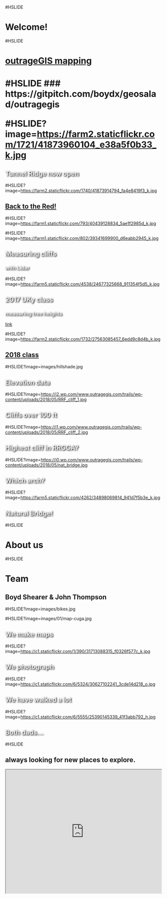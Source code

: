 #HSLIDE
# Welcome!

#HSLIDE
<h1><a href="https://outrageGIS.com" target="blank">outrageGIS mapping</a><h1>
#HSLIDE
### https://gitpitch.com/boydx/geosalad/outragegis



#HSLIDE?image=https://farm2.staticflickr.com/1721/41873960104_e38a5f0b33_k.jpg
<h2 style="color:#eee;text-shadow: 2px 2px 4px #000;">Tunnel Ridge now open</h2>

#HSLIDE?image=https://farm2.staticflickr.com/1740/41873914794_fa4e8419f3_k.jpg
<a href="https://outragegis.com/gorge" target="blank"><h2>Back to the Red!</h2></a>

#HSLIDE?image=https://farm1.staticflickr.com/793/40439128834_5ae1f2985d_k.jpg

#HSLIDE?image=https://farm1.staticflickr.com/802/39341699900_d6eabb2945_k.jpg
<h2 style="color:#eee;text-shadow: 2px 2px 4px #000;">Measuring cliffs</h2>
<h3 style="color:#eee;text-shadow: 2px 2px 4px #000;">with Lidar</h3>

#HSLIDE?image=https://farm5.staticflickr.com/4538/24677325668_911354f5d5_k.jpg
<h2 style="color:#eee;text-shadow: 2px 2px 4px #000;">2017 UKy class</h2>
<h3 style="color:#eee;text-shadow: 2px 2px 4px #000;">measuring tree heights</h3>
<a href="https://rvirto01.github.io/NRE355_Tree_canopy_study/north_limestone/index.html">link</a>

#HSLIDE?image=https://farm2.staticflickr.com/1732/27563085457_6edd9c8d4b_k.jpg
<a href="https://www.outragegis.com/trails/2018/05/21/red-river-gorge-map-update/" target="blank"><h2>2018 class</h2></a>

#HSLIDE?image=images/hillshade.jpg
<h2 style="color:#eee;text-shadow: 2px 2px 4px #000;">Elevation data</h2>

#HSLIDE?image=https://i2.wp.com/www.outragegis.com/trails/wp-content/uploads/2018/05/RRF_cliff_1.jpg
<h2 style="color:#eee;text-shadow: 2px 2px 4px #000;">Cliffs over 100 ft</h2>

#HSLIDE?image=https://i1.wp.com/www.outragegis.com/trails/wp-content/uploads/2018/05/RRF_cliff_2.jpg
<h2 style="color:#eee;text-shadow: 2px 2px 4px #000;">Highest cliff in RRGGA?</h2>

#HSLIDE?image=https://i0.wp.com/www.outragegis.com/trails/wp-content/uploads/2018/05/nat_bridge.jpg
<h2 style="color:#eee;text-shadow: 2px 2px 4px #000;">Which arch?</h2>

#HSLIDE?image=https://farm5.staticflickr.com/4262/34898069814_941d7f5b3e_k.jpg
<h2 style="color:#eee;text-shadow: 2px 2px 4px #000;">Natural Bridge!</h2>



#HSLIDE
# About us

#HSLIDE
# Team
## Boyd Shearer & John Thompson

#HSLIDE?image=images/bikes.jpg

#HSLIDE?image=images/01/map-cuga.jpg
<h2 style="color:#eee;text-shadow: 2px 2px 4px #000;">We make maps</h2>


#HSLIDE?image=https://c1.staticflickr.com/1/390/31713088315_f0326f577c_k.jpg
<h2 style="color:#eee;text-shadow: 2px 2px 4px #000;">We photograph</h2>

#HSLIDE?image=https://c1.staticflickr.com/6/5324/30627102241_3cde14d218_o.jpg
<h2 style="color:#eee;text-shadow: 2px 2px 4px #000;">We have walked a lot</h2>

#HSLIDE?image=https://c1.staticflickr.com/6/5555/25390145339_41f3abb792_h.jpg
<h2 style="color:#eee;text-shadow: 2px 2px 4px #000;">Both dads...</h2>

#HSLIDE
## always looking for new places to explore.
<iframe src="https://outragegis.com/maps/bluegrass/" width="100%" height="400px"></frame>




#HSLIDE
# History
<a href="https://web.archive.org/web/20000531221159/http://outragegis.com/" target="blank">2000</a> | <a href="https://web.archive.org/web/20090403025358/http://outragegis.com/" target="blank">2009</a> | <a href="https://web.archive.org/web/20090401000000*/http://outragegis.com/" target="blank">Totally wayback</a>

#HSLIDE?image=https://farm8.staticflickr.com/7767/27221655082_08a04acbb5_h.jpg
# Gorge

#HSLIDE?image=http://pixel.outragegis.com/d/3840-2/acg.jpg
<a href="https://outragegis.com/gorge/index.html" target="blank"><h2>Gorge 2001</h2></a>

#HSLIDE?image=images/rrg-elevation.jpg

#HSLIDE?image=http://pixel.outragegis.com/d/3892-4/aac.jpg

#HSLIDE?image=images/Sample-5th_Ed-RRG-CliftyWil.jpg

#HSLIDE
## Weather stations
<a href="https://www.outragegis.com/weather/" target="blank"><h3>Can I take it?</h3></a>
<a href="https://github.com/boydx/outrageGIS-weather-stations" target="blank">repo</a>

#HSLIDE
## Future?
<a href="https://www.sheltoweetrace.com" target="blank"><h3>Web mapping</h3></a>








#HSLIDE
<h1><a href="https://outrageGIS.com/about" target="blank">About us</a><h1>
